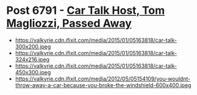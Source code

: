 # Post 6791 - [Car Talk Host, Tom Magliozzi, Passed Away](https://www.ifixit.com/News/6791/tom-magliozzi)

- https://valkyrie.cdn.ifixit.com/media/2015/01/05163818/car-talk-300x200.jpeg
- https://valkyrie.cdn.ifixit.com/media/2015/01/05163818/car-talk-324x216.jpeg
- https://valkyrie.cdn.ifixit.com/media/2015/01/05163818/car-talk-450x300.jpeg
- https://valkyrie.cdn.ifixit.com/media/2012/05/05154109/you-wouldnt-throw-away-a-car-because-you-broke-the-windshield-600x400.jpeg
